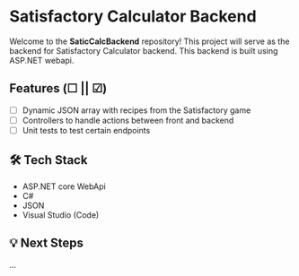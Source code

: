 # Satisfactory Calculator Backend

Welcome to the **SaticCalcBackend** repository! This project will serve as the backend for Satisfactory Calculator backend. This backend is built using ASP.NET webapi.

## Features (☐ || ☑)
- ☐ Dynamic JSON array with recipes from the Satisfactory game
- ☐ Controllers to handle actions between front and backend
- ☐ Unit tests to test certain endpoints

## 🛠️ Tech Stack
- ASP.NET core WebApi
- C#
- JSON
- Visual Studio (Code)

## 💡 Next Steps
...

